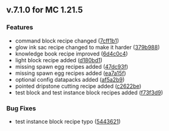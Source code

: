## v.7.1.0  for MC 1.21.5
### Features

* command block recipe changed ([7cff1b1](https://github.com/XxRexRaptorxX/Uncrafted/commit/7cff1b1337334fa8327c5d7addbcd4d7fd6f2441))
* glow ink sac recipe changed to make it harder ([379b988](https://github.com/XxRexRaptorxX/Uncrafted/commit/379b988468dee9521ea24cf72eb7fc44d83baf8c))
* knowledge book recipe improved ([6d4c0c4](https://github.com/XxRexRaptorxX/Uncrafted/commit/6d4c0c4946ecc5884278b7b753710896662d7519))
* light block recipe added ([d180bd1](https://github.com/XxRexRaptorxX/Uncrafted/commit/d180bd183db12dff878a5326fbc0890928f6a6d5))
* missing spawn egg recipes added ([47dc93f](https://github.com/XxRexRaptorxX/Uncrafted/commit/47dc93f60e3788d515f5dc1e40d1150db97a1f46))
* missing spawn egg recipes added ([ea7a15f](https://github.com/XxRexRaptorxX/Uncrafted/commit/ea7a15f7480a9260cbece76332191c802f349081))
* optional config datapacks added ([af5a2b9](https://github.com/XxRexRaptorxX/Uncrafted/commit/af5a2b9bc7bd62a3b83c5d634fff2d8a5d43a460))
* pointed dripstone cutting recipe added ([c2622be](https://github.com/XxRexRaptorxX/Uncrafted/commit/c2622bea2d220f614b573ece8502dac9d8526edc))
* test block and test instance block recipes added ([f73f3d9](https://github.com/XxRexRaptorxX/Uncrafted/commit/f73f3d9e81aa76aa8487cc6ff66b89f7506ab88f))

### Bug Fixes

* test instance block recipe typo ([5443621](https://github.com/XxRexRaptorxX/Uncrafted/commit/544362126f9580017aa694b8b56cca8363784488))
